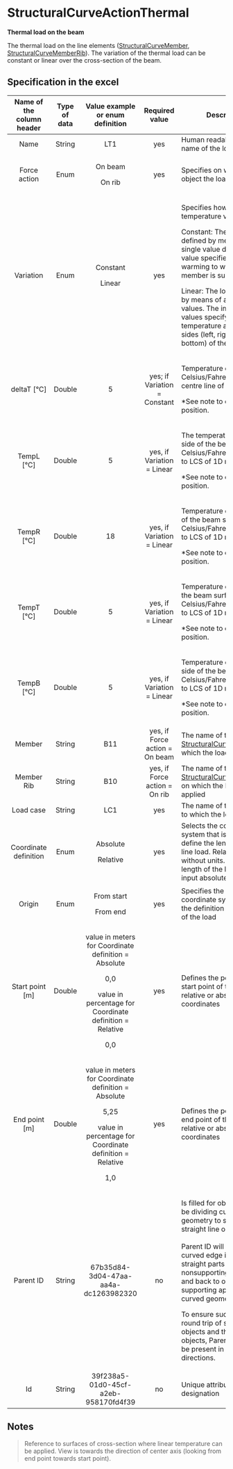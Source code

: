 # StructuralCurveActionThermal

**Thermal load on the beam**

The thermal load on the line elements ([StructuralCurveMember](../structural-analysis-elements/structuralcurvemember.md#1d-member-beam-column), [StructuralCurveMemberRib](../structural-analysis-elements/structuralcurvememberrib.md#2d-member-rib)). The variation of the thermal load can be constant or linear over the cross-section of the beam.

## Specification in the excel

| **Name of the column header** | **Type of data** |                                                       **Value example or enum definition**                                                      |       **Required value**       | **Description**                                                                                                                                                                                                                                                                                                                                                                                                        |
| :---------------------------: | :--------------: | :---------------------------------------------------------------------------------------------------------------------------------------------: | :----------------------------: | ---------------------------------------------------------------------------------------------------------------------------------------------------------------------------------------------------------------------------------------------------------------------------------------------------------------------------------------------------------------------------------------------------------------------- |
|              Name             |      String      |                                                                       LT1                                                                       |               yes              | Human readable unique name of the load                                                                                                                                                                                                                                                                                                                                                                                 |
|          Force action         |       Enum       |                                                        <p>On beam</p><p></p><p>On rib</p>                                                       |               yes              | Specifies on which type of object the load acts.                                                                                                                                                                                                                                                                                                                                                                       |
|           Variation           |       Enum       |                                                       <p>Constant</p><p></p><p>Linear</p>                                                       |               yes              | <p>Specifies how the temperature varies</p><p>Constant: The load is defined by means of a single value deltaT. The value specifies the warming to which the 1D member is subject to.</p><p>Linear: The load is defined by means of a set of four values. The individual values specify the temperature at individual sides (left, right, top, bottom) of the 1D member.</p>                                            |
|          deltaT \[°C]         |      Double      |                                                                        5                                                                        |  yes; if Variation = Constant  | <p>Temperature delta in Celsius/Fahrenheit on the centre line of the member.</p><p>*See note to clarify the position.</p>                                                                                                                                                                                                                                                                                              |
|          TempL \[°C]          |      Double      |                                                                        5                                                                        |   yes, if Variation = Linear   | <p>The temperature on the left side of the beam surface in Celsius/Fahrenheit. Refers to LCS of 1D member.</p><p>*See note to clarify the position.</p>                                                                                                                                                                                                                                                                |
|          TempR \[°C]          |      Double      |                                                                        18                                                                       |   yes, if Variation = Linear   | <p>Temperature on right side of the beam surface in Celsius/Fahrenheit. Refers to LCS of 1D member.</p><p>*See note to clarify the position.</p>                                                                                                                                                                                                                                                                       |
|          TempT \[°C]          |      Double      |                                                                        5                                                                        |   yes, if Variation = Linear   | <p>Temperature on top side of the beam surface in Celsius/Fahrenheit. Refers to LCS of 1D member.</p><p>*See note to clarify the position.</p>                                                                                                                                                                                                                                                                         |
|          TempB \[°C]          |      Double      |                                                                        5                                                                        |   yes, if Variation = Linear   | <p>Temperature on bottom side of the beam surface in Celsius/Fahrenheit. Refers to LCS of 1D member.</p><p>*See note to clarify the position.</p>                                                                                                                                                                                                                                                                      |
|             Member            |      String      |                                                                       B11                                                                       | yes, if Force action = On beam | The name of the [StructuralCurveMember](../structural-analysis-elements/structuralcurvemember.md#1d-member-beam-column) on which the load is applied                                                                                                                                                                                                                                                                   |
|           Member Rib          |      String      |                                                                       B10                                                                       |  yes, if Force action = On rib | The name of the [StructuralCurveMemberRib](../structural-analysis-elements/structuralcurvememberrib.md#2d-member-rib) on which the load is applied                                                                                                                                                                                                                                                                     |
|           Load case           |      String      |                                                                       LC1                                                                       |               yes              | The name of the load case to which the load belongs                                                                                                                                                                                                                                                                                                                                                                    |
|     Coordinate definition     |       Enum       |                                                      <p>Absolute</p><p></p><p>Relative</p>                                                      |               yes              | Selects the coordinate system that is used to define the length of the line load. Relative means without units. To define length of the load in meters input absolute                                                                                                                                                                                                                                                  |
|             Origin            |       Enum       |                                                     <p>From start</p><p></p><p>From end</p>                                                     |               yes              | Specifies the origin of the coordinate system used for the definition of the length of the load                                                                                                                                                                                                                                                                                                                        |
|        Start point \[m]       |      Double      |  <p>value in meters for Coordinate definition = Absolute</p><p>0,0</p><p>value in percentage for Coordinate definition = Relative</p><p>0,0</p> |               yes              | Defines the position of the start point of the load in relative or absolute coordinates                                                                                                                                                                                                                                                                                                                                |
|         End point \[m]        |      Double      | <p>value in meters for Coordinate definition = Absolute</p><p>5,25</p><p>value in percentage for Coordinate definition = Relative</p><p>1,0</p> |               yes              | Defines the position of the end point of the load in relative or absolute coordinates                                                                                                                                                                                                                                                                                                                                  |
|           Parent ID           |      String      |                                                       67b35d84-3d04-47aa-aa4a-dc1263982320                                                      |               no               | <p>Is filled for objects created be dividing curved geometry to series of straight line objects.<br><br>Parent ID will ensure that curved edge is imported as straight parts to nonsupporting application, and back to original supporting application as curved geometry.</p><p>To ensure successful round trip of segmented objects and their related objects, Parent ID needs to be present in both directions.</p> |
|               Id              |      String      |                                                       39f238a5-01d0-45cf-a2eb-958170fd4f39                                                      |               no               | Unique attribute designation                                                                                                                                                                                                                                                                                                                                                                                           |

## Notes

>Reference to surfaces of cross-section where linear temperature can be applied. View is towards the direction of center axis (looking from end point towards start point).
